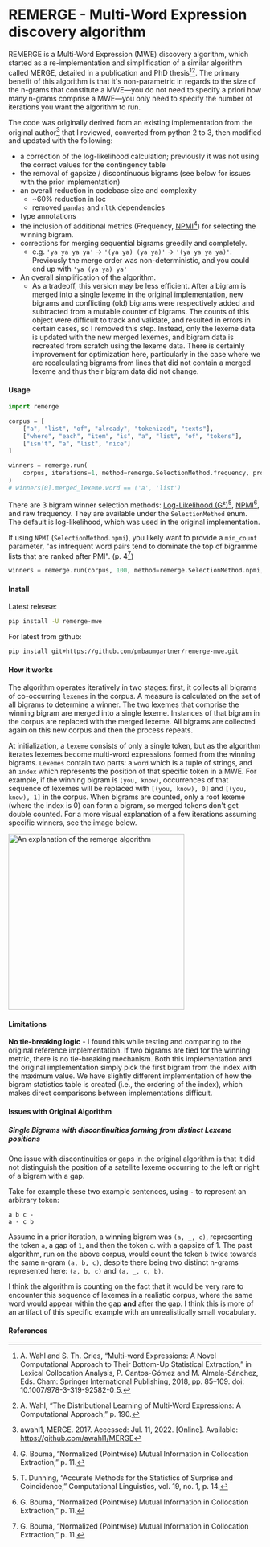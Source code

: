 # REMERGE - Multi-Word Expression discovery algorithm

REMERGE is a Multi-Word Expression (MWE) discovery algorithm, which started as a re-implementation and simplification of a similar algorithm called MERGE, detailed in a publication and PhD thesis[^2][^3]. The primary benefit of this algorithm is that it's non-parametric in regards to the size of the n-grams that constitute a MWE—you do not need to specify a priori how many n-grams comprise a MWE—you only need to specify the number of iterations you want the algorithm to run.

The code was originally derived from an existing implementation from the original author[^1] that I reviewed, converted from python 2 to 3, then modified and updated with the following:
- a correction of the log-likelihood calculation; previously it was not using the correct values for the contingency table
- the removal of gapsize / discontinuous bigrams (see below for issues with the prior implementation)
- an overall reduction in codebase size and complexity
  - ~60% reduction in loc
  - removed `pandas` and `nltk` dependencies
- type annotations
- the inclusion of additional metrics (Frequency, [NPMI](https://svn.spraakdata.gu.se/repos/gerlof/pub/www/Docs/npmi-pfd.pdf)[^4]) for selecting the winning bigram.
- corrections for merging sequential bigrams greedily and completely.
  - e.g. `'ya ya ya ya'` -> `'(ya ya) (ya ya)'` -> `'(ya ya ya ya)'`. Previously the merge order was non-deterministic, and you could end up with `'ya (ya ya) ya'`
- An overall simplification of the algorithm. 
  - As a tradeoff, this version may be less efficient. After a bigram is merged into a single lexeme in the original implementation, new bigrams and conflicting (old) bigrams were respectively added and subtracted from a mutable counter of bigrams. The counts of this object were difficult to track and validate, and resulted in errors in certain cases, so I removed this step. Instead, only the lexeme data is updated with the new merged lexemes, and bigram data is recreated from scratch using the lexeme data. There is certainly improvement for optimization here, particularly in the case where we are recalculating bigrams from lines that did not contain a merged lexeme and thus their bigram data did not change.

#### Usage

```python
import remerge

corpus = [
    ["a", "list", "of", "already", "tokenized", "texts"],
    ["where", "each", "item", "is", "a", "list", "of", "tokens"],
    ["isn't", "a", "list", "nice"]
]

winners = remerge.run(
    corpus, iterations=1, method=remerge.SelectionMethod.frequency, progress_bar="all"
)
# winners[0].merged_lexeme.word == ('a', 'list')
```

There are 3 bigram winner selection methods: [Log-Likelihood (G²)](https://aclanthology.org/J93-1003.pdf)[^5], [NPMI](https://svn.spraakdata.gu.se/repos/gerlof/pub/www/Docs/npmi-pfd.pdf)[^4], and raw frequency. They are available under the `SelectionMethod` enum. The default is log-likelihood, which was used in the original implementation.

If using `NPMI` (`SelectionMethod.npmi`), you likely want to provide a `min_count` parameter, "as infrequent word pairs tend to dominate the top of bigramme lists that are ranked after PMI". (p. 4[^4])

```python
winners = remerge.run(corpus, 100, method=remerge.SelectionMethod.npmi, min_count=25)
```

#### Install

Latest release:

```bash
pip install -U remerge-mwe
```

For latest from github:

```bash
pip install git+https://github.com/pmbaumgartner/remerge-mwe.git 
```

#### How it works

The algorithm operates iteratively in two stages: first, it collects all bigrams of co-occurring `lexemes` in the corpus. A measure is calculated on the set of all bigrams to determine a winner. The two lexemes that comprise the winning bigram are merged into a single lexeme. Instances of that bigram in the corpus are replaced with the merged lexeme. All bigrams are collected again on this new corpus and then the process repeats.

At initialization, a `lexeme` consists of only a single token, but as the algorithm iterates lexemes become multi-word expressions formed from the winning bigrams. `Lexemes` contain two parts: a `word` which is a tuple of strings, and an `index` which represents the position of that specific token in a MWE. For example, if the winning bigram is `(you, know)`, occurrences of that sequence of lexemes will be replaced with `[(you, know), 0]` and `[(you, know), 1]` in the corpus. When bigrams are counted, only a root lexeme (where the index is 0) can form a bigram, so merged tokens don't get double counted. For a more visual explanation of a few iterations assuming specific winners, see the image below.

<img src="explanation.png" alt="An explanation of the remerge algorithm" width="350">

#### Limitations

**No tie-breaking logic** - I found this while testing and comparing to the original reference implementation. If two bigrams are tied for the winning metric, there is no tie-breaking mechanism. Both this implementation and the original implementation simply pick the first bigram from the index with the maximum value. We have slightly different implementation of how the bigram statistics table is created (i.e., the ordering of the index), which makes direct comparisons between implementations difficult.

#### Issues with Original Algorithm

##### Single Bigrams with discontinuities forming from distinct Lexeme positions

One issue with discontinuities or gaps in the original algorithm is that it did not distinguish the position of a satellite lexeme occurring to the left or right of a bigram with a gap.

Take for example these two example sentences, using `-` to represent an arbitrary token:

```
a b c -
a - c b
```

Assume in a prior iteration, a winning bigram was `(a, _, c)`, representing the token `a`, a gap of `1`, and then the token `c`. with a gapsize of 1. The past algorithm, run on the above corpus, would count the token `b` twice towards the same n-gram `(a, b, c)`, despite there being two distinct n-grams represented here: `(a, b, c)` and `(a, _, c, b)`.

I think the algorithm is counting on the fact that it would be very rare to encounter this sequence of lexemes in a realistic corpus, where the same word would appear within the gap **and** after the gap. I think this is more of an artifact of this specific example with an unrealistically small vocabulary.

#### References

[^1]: awahl1, MERGE. 2017. Accessed: Jul. 11, 2022. [Online]. Available: https://github.com/awahl1/MERGE

[^2]: A. Wahl and S. Th. Gries, “Multi-word Expressions: A Novel Computational Approach to Their Bottom-Up Statistical Extraction,” in Lexical Collocation Analysis, P. Cantos-Gómez and M. Almela-Sánchez, Eds. Cham: Springer International Publishing, 2018, pp. 85–109. doi: 10.1007/978-3-319-92582-0_5.

[^3]: A. Wahl, “The Distributional Learning of Multi-Word Expressions: A Computational Approach,” p. 190.

[^4]: G. Bouma, “Normalized (Pointwise) Mutual Information in Collocation Extraction,” p. 11.

[^5]: T. Dunning, “Accurate Methods for the Statistics of Surprise and Coincidence,” Computational Linguistics, vol. 19, no. 1, p. 14.

